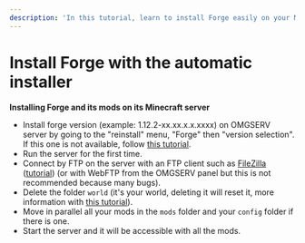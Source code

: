 ```yaml
---
description: 'In this tutorial, learn to install Forge easily on your Minecraft server.'
---
```


# Install Forge with the automatic installer

**Installing Forge and its mods on its Minecraft server**

* Install forge version \(example: 1.12.2-xx.xx.x.x.xxxx\) on OMGSERV server by going to the "reinstall" menu, "Forge" then "version selection". If this one is not available, follow [this tutorial](https://docs.idelya-network.fr/minecraft/installation-de-forge-via-openmod).
* Run the server for the first time.
* Connect by FTP on the server with an FTP client such as [FileZilla](https://filezilla-project.org/download.php?type=client) \([tutorial](https://www.omgserv.com/en/faq-minecraft/how_to_create_and_use_ftp_acces-86/)\) \(or with WebFTP from the OMGSERV panel but this is not recommended because many bugs\).
* Delete the folder `world` \(it's your world, deleting it will reset it, more information with [this tutorial](https://docs.idelya-network.fr/minecraft/dois-je-supprimer-mon-monde)\). 
* Move in parallel all your mods in the `mods` folder and your `config` folder if there is one.
* Start the server and it will be accessible with all the mods. 



